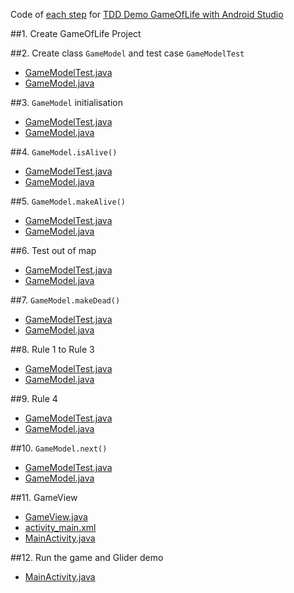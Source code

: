 Code of [each step](https://github.com/eidiot/TDD-GameLife-AndroidStudio/releases) for [TDD Demo GameOfLife with Android Studio](http://eidiot.me/2014/09/06/TDD-Demo-GameOfLife-with-Android-Studio/)
 
##1. Create GameOfLife Project
 
##2. Create class `GameModel` and test case `GameModelTest`
 
- [GameModelTest.java](https://github.com/eidiot/TDD-GameLife-AndroidStudio/blob/02TestCase/app/src/androidTest/java/me/eidiot/gameoflife/GameModelTest.java)
- [GameModel.java](https://github.com/eidiot/TDD-GameLife-AndroidStudio/blob/02TestCase/app/src/main/java/me/eidiot/gameoflife/GameModel.java)
 
##3. `GameModel` initialisation
 
- [GameModelTest.java](https://github.com/eidiot/TDD-GameLife-AndroidStudio/blob/03Init/app/src/androidTest/java/me/eidiot/gameoflife/GameModelTest.java)
- [GameModel.java](https://github.com/eidiot/TDD-GameLife-AndroidStudio/blob/03Init/app/src/main/java/me/eidiot/gameoflife/GameModel.java)
 
##4. `GameModel.isAlive()`
 
- [GameModelTest.java](https://github.com/eidiot/TDD-GameLife-AndroidStudio/blob/04IsAlive/app/src/androidTest/java/me/eidiot/gameoflife/GameModelTest.java)
- [GameModel.java](https://github.com/eidiot/TDD-GameLife-AndroidStudio/blob/04IsAlive/app/src/main/java/me/eidiot/gameoflife/GameModel.java)
 
##5. `GameModel.makeAlive()`
 
- [GameModelTest.java](https://github.com/eidiot/TDD-GameLife-AndroidStudio/blob/05MakeAlive/app/src/androidTest/java/me/eidiot/gameoflife/GameModelTest.java)
- [GameModel.java](https://github.com/eidiot/TDD-GameLife-AndroidStudio/blob/05MakeAlive/app/src/main/java/me/eidiot/gameoflife/GameModel.java)
 
##6. Test out of map
 
- [GameModelTest.java](https://github.com/eidiot/TDD-GameLife-AndroidStudio/blob/06OutOfMap/app/src/androidTest/java/me/eidiot/gameoflife/GameModelTest.java)
- [GameModel.java](https://github.com/eidiot/TDD-GameLife-AndroidStudio/blob/06OutOfMap/app/src/main/java/me/eidiot/gameoflife/GameModel.java)
 
##7. `GameModel.makeDead()`
 
- [GameModelTest.java](https://github.com/eidiot/TDD-GameLife-AndroidStudio/blob/07MakeDead/app/src/androidTest/java/me/eidiot/gameoflife/GameModelTest.java)
- [GameModel.java](https://github.com/eidiot/TDD-GameLife-AndroidStudio/blob/07MakeDead/app/src/main/java/me/eidiot/gameoflife/GameModel.java)
 
##8. Rule 1 to Rule 3
 
- [GameModelTest.java](https://github.com/eidiot/TDD-GameLife-AndroidStudio/blob/08Rule1To3/app/src/androidTest/java/me/eidiot/gameoflife/GameModelTest.java)
- [GameModel.java](https://github.com/eidiot/TDD-GameLife-AndroidStudio/blob/08Rule1To3/app/src/main/java/me/eidiot/gameoflife/GameModel.java)
 
##9. Rule 4
 
- [GameModelTest.java](https://github.com/eidiot/TDD-GameLife-AndroidStudio/blob/09Rule4/app/src/androidTest/java/me/eidiot/gameoflife/GameModelTest.java)
- [GameModel.java](https://github.com/eidiot/TDD-GameLife-AndroidStudio/blob/09Rule4/app/src/main/java/me/eidiot/gameoflife/GameModel.java)
 
##10. `GameModel.next()`
 
- [GameModelTest.java](https://github.com/eidiot/TDD-GameLife-AndroidStudio/blob/10Next/app/src/androidTest/java/me/eidiot/gameoflife/GameModelTest.java)
- [GameModel.java](https://github.com/eidiot/TDD-GameLife-AndroidStudio/blob/10Next/app/src/main/java/me/eidiot/gameoflife/GameModel.java)
 
##11. GameView
 
- [GameView.java](https://github.com/eidiot/TDD-GameLife-AndroidStudio/blob/11GameView/app/src/main/java/me/eidiot/gameoflife/GameView.java)
- [activity_main.xml](https://github.com/eidiot/TDD-GameLife-AndroidStudio/blob/11GameView/app/src/main/res/layout/activity_main.xml)
- [MainActivity.java](https://github.com/eidiot/TDD-GameLife-AndroidStudio/blob/11GameView/app/src/main/java/me/eidiot/gameoflife/MainActivity.java)
 
##12. Run the game and Glider demo
 
- [MainActivity.java](https://github.com/eidiot/TDD-GameLife-AndroidStudio/blob/12Glider/app/src/main/java/me/eidiot/gameoflife/MainActivity.java)